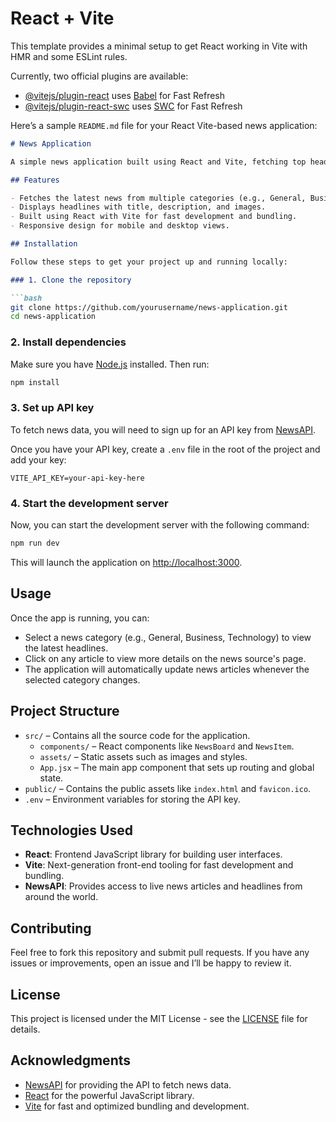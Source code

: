 # React + Vite

This template provides a minimal setup to get React working in Vite with HMR and some ESLint rules.

Currently, two official plugins are available:

- [@vitejs/plugin-react](https://github.com/vitejs/vite-plugin-react/blob/main/packages/plugin-react/README.md) uses [Babel](https://babeljs.io/) for Fast Refresh
- [@vitejs/plugin-react-swc](https://github.com/vitejs/vite-plugin-react-swc) uses [SWC](https://swc.rs/) for Fast Refresh

Here’s a sample `README.md` file for your React Vite-based news application:

```markdown
# News Application

A simple news application built using React and Vite, fetching top headlines from the NewsAPI based on selected categories.

## Features

- Fetches the latest news from multiple categories (e.g., General, Business, Sports, etc.).
- Displays headlines with title, description, and images.
- Built using React with Vite for fast development and bundling.
- Responsive design for mobile and desktop views.

## Installation

Follow these steps to get your project up and running locally:

### 1. Clone the repository

```bash
git clone https://github.com/yourusername/news-application.git
cd news-application
```

### 2. Install dependencies

Make sure you have [Node.js](https://nodejs.org/) installed. Then run:

```bash
npm install
```

### 3. Set up API key

To fetch news data, you will need to sign up for an API key from [NewsAPI](https://newsapi.org/). 

Once you have your API key, create a `.env` file in the root of the project and add your key:

```
VITE_API_KEY=your-api-key-here
```

### 4. Start the development server

Now, you can start the development server with the following command:

```bash
npm run dev
```

This will launch the application on [http://localhost:3000](http://localhost:3000).

## Usage

Once the app is running, you can:

- Select a news category (e.g., General, Business, Technology) to view the latest headlines.
- Click on any article to view more details on the news source's page.
- The application will automatically update news articles whenever the selected category changes.

## Project Structure

- `src/` – Contains all the source code for the application.
  - `components/` – React components like `NewsBoard` and `NewsItem`.
  - `assets/` – Static assets such as images and styles.
  - `App.jsx` – The main app component that sets up routing and global state.
- `public/` – Contains the public assets like `index.html` and `favicon.ico`.
- `.env` – Environment variables for storing the API key.

## Technologies Used

- **React**: Frontend JavaScript library for building user interfaces.
- **Vite**: Next-generation front-end tooling for fast development and bundling.
- **NewsAPI**: Provides access to live news articles and headlines from around the world.

## Contributing

Feel free to fork this repository and submit pull requests. If you have any issues or improvements, open an issue and I’ll be happy to review it.

## License

This project is licensed under the MIT License - see the [LICENSE](LICENSE) file for details.

## Acknowledgments

- [NewsAPI](https://newsapi.org/) for providing the API to fetch news data.
- [React](https://reactjs.org/) for the powerful JavaScript library.
- [Vite](https://vitejs.dev/) for fast and optimized bundling and development.

